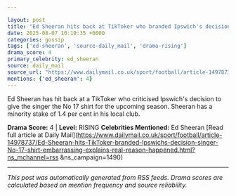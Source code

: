 ```yaml
---

layout: post
title: "Ed Sheeran hits back at TikToker who branded Ipswich's decision to give singer No 17 shirt as 'embarrassing" - as he explains the real reason why it happened"
date: 2025-08-07 10:19:35 +0000
categories: gossip
tags: ['ed-sheeran', 'source-daily_mail', 'drama-rising']
drama_score: 4
primary_celebrity: ed_sheeran
source: daily_mail
source_url: "https://www.dailymail.co.uk/sport/football/article-14978737/Ed-Sheeran-hits-TikToker-branded-Ipswichs-decision-singer-No-17-shirt-embarrassing-explains-real-reason-happened.html?ns_mchannel=rss&1490&campaign=1490"
mentions: {'ed_sheeran': 4}
---
```


Ed Sheeran has hit back at a TikToker who criticised Ipswich's decision to give the singer the No 17 shirt for the upcoming season. Sheeran has a minority stake of 1.4 per cent in his local club.

**Drama Score:** 4 | **Level:** RISING **Celebrities Mentioned:** Ed Sheeran [Read full article at Daily Mail](https://www.dailymail.co.uk/sport/football/article-14978737/Ed-Sheeran-hits-TikToker-branded-Ipswichs-decision-singer-No-17-shirt-embarrassing-explains-real-reason-happened.html?ns_mchannel=rss &ns_campaign=1490)

---

*This post was automatically generated from RSS feeds. Drama scores are calculated based on mention frequency and source reliability.*